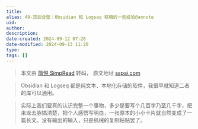 ```yaml
---
title: 
alias: 49-双剑合璧：Obsidian 和 Logseq 联用的一些经验@annote
uid: 
author: 
description: 
date-created: 2024-09-12 07:26
date-modified: 2024-09-13 11:20
type: 
tags: []
---
```


> 本文由 [简悦 SimpRead](http://ksria.com/simpread/) 转码， 原文地址 [sspai.com](https://sspai.com/post/80042)

> Obsidian 和 Logseq 都是纯文本、本地化存储的软件，我很早就知道二者的库可以通用。

> 实际上我们要真的认识完整一个事物，多少是要写个几百字乃至几千字，把来龙去脉搞清楚，把个人感悟写明白，一张原本的小小卡片就自然变成了一篇长文。没有输出的输入，只是机械的复制粘贴罢了。

